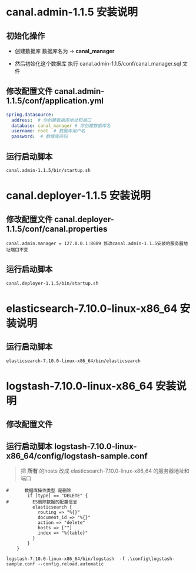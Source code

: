 # canal.admin-1.1.5 安装说明

## 初始化操作

- 创建数据库  数据库名为 -> **canal_manager**

- 然后初始化这个数据库 执行 canal.admin-1.1.5/conf/canal_manager.sql 文件

## 修改配置文件 canal.admin-1.1.5/conf/application.yml

```yaml
spring.datasource:
  address:  # 你创建数据库地址和端口
  database: canal_manager # 你创建数据库名
  username: root  # 数据库用户名
  password:  # 数据库密码
```

## 运行启动脚本

```shell
canal.admin-1.1.5/bin/startup.sh
```

# canal.deployer-1.1.5 安装说明

## 修改配置文件 canal.deployer-1.1.5/conf/canal.properties

```properties
canal.admin.manager = 127.0.0.1:8089 修改canal.admin-1.1.5安装的服务器地址端口不变
```

## 运行启动脚本
```shell
canal.deployer-1.1.5/bin/startup.sh
```

# elasticsearch-7.10.0-linux-x86_64 安装说明

## 运行启动脚本

```shell
elasticsearch-7.10.0-linux-x86_64/bin/elasticsearch
```

# logstash-7.10.0-linux-x86_64 安装说明

## 修改配置文件 

## 运行启动脚本 logstash-7.10.0-linux-x86_64/config/logstash-sample.conf


> 把  **所有**  的hosts 改成 elasticsearch-7.10.0-linux-x86_64 的服务器地址和端口

```logstash
#      数据库操作类型 是删除
        if [type] == "DELETE" {
#         ES删除数据的配置信息
          elasticsearch {
            routing => "%{}"
            document_id => "%{}"
            action => "delete"
            hosts => [""]
            index => "%{table}"
          }
        }
    }
```

```shell
logstash-7.10.0-linux-x86_64/bin/logstash  -f .\config\logstash-sample.conf --config.reload.automatic
```
